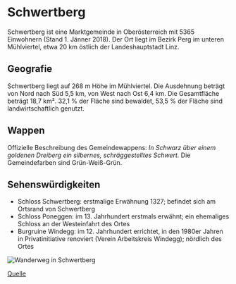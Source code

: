 # Schwertberg
Schwertberg ist eine Marktgemeinde in Oberösterreich mit 5365 Einwohnern (Stand 1. Jänner 2018). 
Der Ort liegt im Bezirk Perg im unteren Mühlviertel, etwa 20 km östlich der Landeshauptstadt Linz.

## Geografie
Schwertberg liegt auf 268 m Höhe im Mühlviertel. 
Die Ausdehnung beträgt von Nord nach Süd 5,5 km, von West nach Ost 6,4 km. 
Die Gesamtfläche beträgt 18,7 km². 32,1 % der Fläche sind bewaldet, 53,5 % der Fläche sind landwirtschaftlich genutzt.

## Wappen
Offizielle Beschreibung des Gemeindewappens: *In Schwarz über einem goldenen Dreiberg ein silbernes, schräggestelltes Schwert.*
Die Gemeindefarben sind Grün-Weiß-Grün.

## Sehenswürdigkeiten
* Schloss Schwertberg: erstmalige Erwähnung 1327; befindet sich am Ortsrand von Schwertberg
* Schloss Poneggen: im 13. Jahrhundert erstmals erwähnt; ein ehemaliges Schloss an der Westeinfahrt des Ortes
* Burgruine Windegg: im 12. Jahrhundert errichtet, in den 1980er Jahren in Privatinitiative renoviert (Verein Arbeitskreis Windegg); nördlich des Ortes


![Wanderweg in Schwertberg](https://github.com/aistleithnera/CE_UE_WS18_A4-3/blob/master/k01607605/Wanderweg_Schwertberg.jpg)

[Quelle](https://de.wikipedia.org/wiki/Schwertberg)

